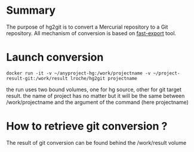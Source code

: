# Summary
The purpose of hg2git is to convert a Mercurial repository to a Git repository. 
All mechanism of conversion is based on [fast-export](https://github.com/frej/fast-export.git) tool.


# Launch conversion

    docker run -it -v ~/anyproject-hg:/work/projectname -v ~/project-result-git:/work/result lroche/hg2git projectname
    
the run uses two bound volumes, one for hg source, other for git target result.
the name of project has no matter but it will be the same between /work/projectname and the argument of the command (here projectname)

# How to retrieve git conversion ?

The result of git conversion can be found behind the /work/result volume


